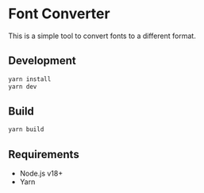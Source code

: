 # Font Converter

This is a simple tool to convert fonts to a different format.

## Development

```bash
yarn install
yarn dev
```

## Build

```bash
yarn build
```

## Requirements

- Node.js v18+
- Yarn
